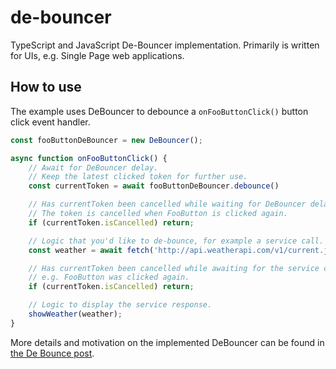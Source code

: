 # de-bouncer

TypeScript and JavaScript De-Bouncer implementation.
Primarily is written for UIs, e.g. Single Page web applications.

## How to use

The example uses DeBouncer to debounce a `onFooButtonClick()` button click event handler.
```js
const fooButtonDeBouncer = new DeBouncer();

async function onFooButtonClick() {
    // Await for DeBouncer delay.
    // Keep the latest clicked token for further use.
    const currentToken = await fooButtonDeBouncer.debounce()

    // Has currentToken been cancelled while waiting for DeBouncer delay to expire?
    // The token is cancelled when FooButton is clicked again.
    if (currentToken.isCancelled) return;

    // Logic that you'd like to de-bounce, for example a service call.
    const weather = await fetch('http://api.weatherapi.com/v1/current.json')

    // Has currentToken been cancelled while awaiting for the service call,
    // e.g. FooButton was clicked again.
    if (currentToken.isCancelled) return;

    // Logic to display the service response.
    showWeather(weather);
}
```

More details and motivation on the implemented DeBouncer can be found in [the De Bounce post](https://programhappy.net/2023/04/29/de-bouncer/).